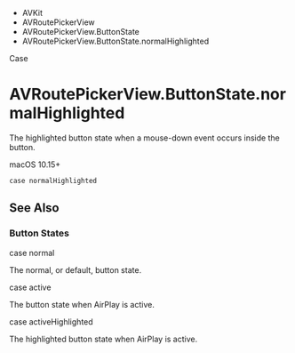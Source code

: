 

- AVKit
- AVRoutePickerView
- AVRoutePickerView.ButtonState
-  AVRoutePickerView.ButtonState.normalHighlighted 

Case

# AVRoutePickerView.ButtonState.normalHighlighted

The highlighted button state when a mouse-down event occurs inside the button.

macOS 10.15+

``` source
case normalHighlighted
```

## See Also

### Button States

case normal

The normal, or default, button state.

case active

The button state when AirPlay is active.

case activeHighlighted

The highlighted button state when AirPlay is active.

